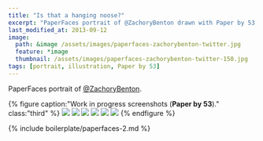 ```yaml
---
title: "Is that a hanging noose?"
excerpt: "PaperFaces portrait of @ZachoryBenton drawn with Paper by 53 on an iPad."
last_modified_at: 2013-09-12
image: 
  path: &image /assets/images/paperfaces-zachorybenton-twitter.jpg 
  feature: *image
  thumbnail: /assets/images/paperfaces-zachorybenton-twitter-150.jpg
tags: [portrait, illustration, Paper by 53]
---
```


PaperFaces portrait of [@ZachoryBenton](http://twitter.com/zachorybenton).

{% figure caption:"Work in progress screenshots (**Paper by 53**)." class:"third" %}
[![](/assets/images/paperfaces-zachorybenton-process-1-600.jpg)](/assets/images/paperfaces-zachorybenton-process-1-lg.jpg)
[![](/assets/images/paperfaces-zachorybenton-process-2-600.jpg)](/assets/images/paperfaces-zachorybenton-process-2-lg.jpg)
[![](/assets/images/paperfaces-zachorybenton-process-3-600.jpg)](/assets/images/paperfaces-zachorybenton-process-3-lg.jpg)
[![](/assets/images/paperfaces-zachorybenton-process-4-600.jpg)](/assets/images/paperfaces-zachorybenton-process-4-lg.jpg)
[![](/assets/images/paperfaces-zachorybenton-process-5-600.jpg)](/assets/images/paperfaces-zachorybenton-process-5-lg.jpg)
[![](/assets/images/paperfaces-zachorybenton-process-6-600.jpg)](/assets/images/paperfaces-zachorybenton-process-6-lg.jpg)
{% endfigure %}

{% include boilerplate/paperfaces-2.md %}
